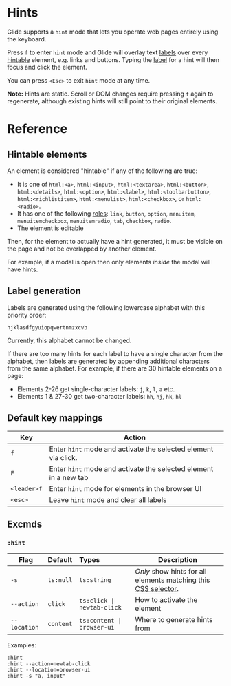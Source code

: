 # Hints

Glide supports a `hint` mode that lets you operate web pages entirely using the keyboard.

Press `f` to enter `hint` mode and Glide will overlay text [labels](#label-generation) over every [hintable](#hintable-elements) element, e.g. links and buttons. Typing the [label](#label-generation) for a hint will then focus and click the element.

You can press `<Esc>` to exit `hint` mode at any time.

**Note:** Hints are static. Scroll or DOM changes require pressing `f` again to regenerate, although existing hints will still point to their original elements.

# Reference

## Hintable elements

An element is considered "hintable" if any of the following are true:

- It is one of `html:<a>`, `html:<input>`, `html:<textarea>`, `html:<button>`, `html:<details>`, `html:<option>`, `html:<label>`, `html:<toolbarbutton>`, `html:<richlistitem>`, `html:<menulist>`, `html:<checkbox>`, or `html:<radio>`.
- It has one of the following [roles](https://developer.mozilla.org/en-US/docs/Web/Accessibility/ARIA/Reference/Roles): `link`, `button`, `option`, `menuitem`, `menuitemcheckbox`, `menuitemradio`, `tab`, `checkbox`, `radio`.
- The element is editable

Then, for the element to actually have a hint generated, it must be visible on the page and not be overlapped by another element.

For example, if a modal is open then only elements _inside_ the modal will have hints.

<!-- TODO: link `editable` to other docs explaining it once they exist -->

## Label generation

Labels are generated using the following lowercase alphabet with this priority order:

```
hjklasdfgyuiopqwertnmzxcvb
```

Currently, this alphabet cannot be changed.

If there are too many hints for each label to have a single character from the alphabet, then labels are generated by appending additional characters from the same alphabet. For example, if there are 30 hintable elements on a page:

- Elements 2-26 get single-character labels: `j`, `k`, `l`, `a` etc.
- Elements 1 & 27-30 get two-character labels: `hh`, `hj`, `hk`, `hl`

## Default key mappings

| Key         | Action                                                           |
| ----------- | ---------------------------------------------------------------- |
| `f`         | Enter `hint` mode and activate the selected element via click.   |
| `F`         | Enter `hint` mode and activate the selected element in a new tab |
| `<leader>f` | Enter `hint` mode for elements in the browser UI                 |
| `<esc>`     | Leave `hint` mode and clear all labels                           |

<!-- TODO: link `<leader>` to other docs explaining the leader key once they exist. -->

## Excmds

### `:hint`

| Flag         | Default   | Types                      | Description                                                                                                                      |
| ------------ | --------- | :------------------------- | -------------------------------------------------------------------------------------------------------------------------------- |
| `-s`         | `ts:null` | `ts:string`                | *Only* show hints for all elements matching this [CSS selector](https://developer.mozilla.org/en-US/docs/Web/CSS/CSS_selectors). |
| `--action`   | `click`   | `ts:click \| newtab-click` | How to activate the element                                                                                                      |
| `--location` | `content` | `ts:content \| browser-ui` | Where to generate hints from                                                                                                     |

Examples:

```
:hint
:hint --action=newtab-click
:hint --location=browser-ui
:hint -s "a, input"
```
